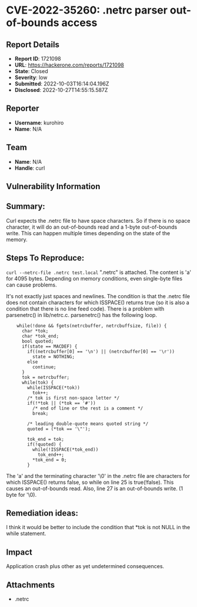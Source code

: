 # CVE-2022-35260: .netrc parser out-of-bounds access

## Report Details
- **Report ID**: 1721098
- **URL**: https://hackerone.com/reports/1721098
- **State**: Closed
- **Severity**: low
- **Submitted**: 2022-10-03T16:14:04.196Z
- **Disclosed**: 2022-10-27T14:55:15.587Z

## Reporter
- **Username**: kurohiro
- **Name**: N/A

## Team
- **Name**: N/A
- **Handle**: curl

## Vulnerability Information
## Summary:
Curl expects the .netrc file to have space characters. So if there is no space character, it will do an out-of-bounds read and a 1-byte out-of-bounds write.
This can happen multiple times depending on the state of the memory.

## Steps To Reproduce:

  `curl --netrc-file .netrc test.local`
".netrc" is attached.
The content is 'a' for 4095 bytes.
Depending on memory conditions, even single-byte files can cause problems.

It's not exactly just spaces and newlines.
The condition is that the .netrc file does not contain characters for which ISSPACE() returns true (so it is also a condition that there is no line feed code).
There is a problem with parsenetrc() in lib/netrc.c.
parsenetrc() has the following loop.
```
    while(!done && fgets(netrcbuffer, netrcbuffsize, file)) {
      char *tok;
      char *tok_end;
      bool quoted;
      if(state == MACDEF) {
        if((netrcbuffer[0] == '\n') || (netrcbuffer[0] == '\r'))
          state = NOTHING;
        else
          continue;
      }
      tok = netrcbuffer;
      while(tok) {
        while(ISSPACE(*tok))
          tok++;
        /* tok is first non-space letter */
        if(!*tok || (*tok == '#'))
          /* end of line or the rest is a comment */
          break;

        /* leading double-quote means quoted string */
        quoted = (*tok == '\"');

        tok_end = tok;
        if(!quoted) {
          while(!ISSPACE(*tok_end))
            tok_end++;
          *tok_end = 0;
        }
```
The 'a' and the terminating character '\0' in the .netrc file are characters for which ISSPACE() returns false, so while on line 25 is true(!false).
This causes an out-of-bounds read.
Also, line 27 is an out-of-bounds write. (1 byte for '\0).

## Remediation ideas:
I think it would be better to include the condition that *tok is not NULL in the while statement.

## Impact

Application crash plus other as yet undetermined consequences.

## Attachments
- .netrc
